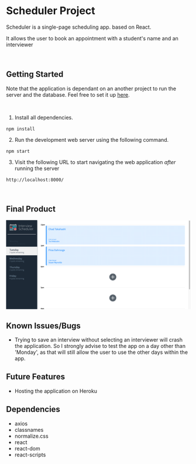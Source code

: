 # Scheduler Project

Scheduler is a single-page scheduling app. based on React.

It allows the user to book an appointment with a student's name and an interviewer

<br>

## Getting Started

Note that the application is dependant on an another project to run the server and the database. Feel free to set it up [here](https://github.com/Just-Hosam/scheduler/blob/master/docs/Screen%20Shot%202021-03-24%20at%208.12.57%20PM.png).

<br>

1. Install all dependencies.

```
npm install
```

2. Run the development web server using the following command.

```
npm start
```

3. Visit the following URL to start navigating the web application _after_ running the server

```
http://localhost:8000/
```

<br>

## Final Product

!["Screenshot of Base page"](https://github.com/Just-Hosam/scheduler/blob/master/docs/Screen%20Shot%202021-03-24%20at%208.12.57%20PM.png)

## Known Issues/Bugs

- Trying to save an interview without selecting an interviewer will crash the application. So I strongly advise to test the app on a day other than 'Monday', as that will still allow the user to use the other days within the app.

## Future Features

- Hosting the application on Heroku

## Dependencies

- axios
- classnames
- normalize.css
- react
- react-dom
- react-scripts

